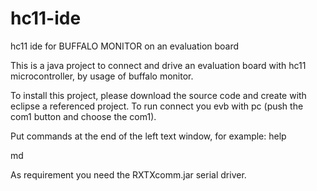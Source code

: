# hc11-ide
hc11 ide for BUFFALO MONITOR on an evaluation board 

This is a java project to connect and drive an evaluation board with hc11 microcontroller, by usage of buffalo monitor.

To install this project, please download the source code and create with eclipse a referenced project.
To run connect you evb with pc (push the com1 button and choose the com1).

Put commands at the end of the left text window, for example:
help <CR>
  
md <addr> 
  
As requirement you need the RXTXcomm.jar serial driver.
